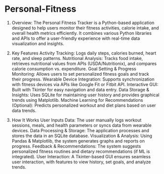 # Personal-Fitness 
1. Overview:
The Personal Fitness Tracker is a Python-based application designed to help users monitor their fitness activities, calorie intake, and overall health metrics efficiently. It combines various Python libraries and APIs to offer a user-friendly experience with real-time data visualization and insights.

2. Key Features
Activity Tracking: Logs daily steps, calories burned, heart rate, and sleep patterns.
Nutritional Analysis: Tracks food intake, retrieves nutritional values from APIs (USDA/Nutritionix), and compares calorie consumption vs. expenditure.
Goal Setting & Progress Monitoring: Allows users to set personalized fitness goals and track their progress.
Wearable Device Integration: Supports synchronization with fitness devices via APIs like Google Fit or Fitbit API.
Interactive GUI: Built with Tkinter for easy navigation and data entry.
Data Storage & Insights: Uses SQLite for maintaining user history and provides graphical trends using Matplotlib.
Machine Learning for Recommendations (Optional): Predicts personalized workout and diet plans based on user data trends.

3. How It Works
User Inputs Data: The user manually logs workout sessions, meals, and health parameters or syncs data from wearable devices.
Data Processing & Storage: The application processes and stores the data in an SQLite database.
Visualization & Analysis: Using Pandas & Matplotlib, the system generates graphs and reports on progress.
Feedback & Recommendations: The system suggests personalized fitness routines and dietary recommendations (if ML is integrated).
User Interaction: A Tkinter-based GUI ensures seamless user interaction, with features to view history, set goals, and analyze trends.
